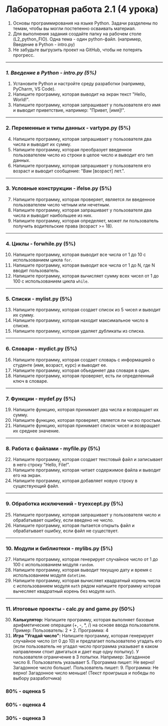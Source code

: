 # **Лабораторная работа 2.1 (4 урока)**
1. Основы программирования на языке Python. Задачи разделены по темам, чтобы вы могли постепенно осваивать материал.
2. Для выполнения задания создайте папку на рабочем столе (L2_python_FIO). Одна тема - один python-файл. (например, Введение в Python - intro.py)
3. Не забудьте выгрузить проект на GitHub, чтобы не потерять прогресс.
---

### **1. Введение в Python - intro.py* (5%)*
1. Установите Python и настройте среду разработки (например, PyCharm, VS Code).
2. Напишите программу, которая выводит на экран текст "Hello, World!".
3. Напишите программу, которая запрашивает у пользователя его имя и выводит приветствие, например: "Привет, [имя]!".

---

### **2. Переменные и типы данных - vartype.py (5%)**
4. Напишите программу, которая запрашивает у пользователя два числа и выводит их сумму.
5. Напишите программу, которая преобразует введенное пользователем число из строки в целое число и выводит его тип данных.
6. Напишите программу, которая запрашивает у пользователя его возраст и выводит сообщение: "Вам [возраст] лет.".

---

### **3. Условные конструкции - ifelse.py (5%)**
7. Напишите программу, которая проверяет, является ли введенное пользователем число четным или нечетным.
8. Напишите программу, которая запрашивает у пользователя два числа и выводит наибольшее из них.
9. Напишите программу, которая определяет, может ли пользователь получить водительские права (возраст >= 18).

---

### **4. Циклы - forwhile.py (5%)**
10. Напишите программу, которая выводит все числа от 1 до 10 с использованием цикла `for`.
11. Напишите программу, которая выводит все числа от 1 до N, где N вводит пользователь.
12. Напишите программу, которая вычисляет сумму всех чисел от 1 до 100 с использованием цикла `while`.

---

### **5. Списки - mylist.py (5%)**
13. Напишите программу, которая создает список из 5 чисел и выводит их сумму.
14. Напишите программу, которая находит максимальное число в списке.
15. Напишите программу, которая удаляет дубликаты из списка.

---

### **6. Словари - mydict.py (5%)**
16. Напишите программу, которая создает словарь с информацией о студенте (имя, возраст, курс) и выводит ее.
17. Напишите программу, которая объединяет два словаря в один.
18. Напишите программу, которая проверяет, есть ли определенный ключ в словаре.

---

### **7. Функции - mydef.py (5%)**
19. Напишите функцию, которая принимает два числа и возвращает их сумму.
20. Напишите функцию, которая проверяет, является ли число простым.
21. Напишите функцию, которая принимает список чисел и возвращает их среднее значение.

---

### **8. Работа с файлами - myfile.py (5%)**
22. Напишите программу, которая создает текстовый файл и записывает в него строку "Hello, File!".
23. Напишите программу, которая читает содержимое файла и выводит его на экран.
24. Напишите программу, которая добавляет новую строку в существующий файл.

---

### **9. Обработка исключений - tryexcept.py (5%)**
25. Напишите программу, которая запрашивает у пользователя число и обрабатывает ошибку, если введено не число.
26. Напишите программу, которая пытается открыть файл и обрабатывает ошибку, если файл не существует.

---

### **10. Модули и библиотеки - mylibs.py (5%)**
27. Напишите программу, которая генерирует случайное число от 1 до 100 с использованием модуля `random`.
28. Напишите программу, которая выводит текущую дату и время с использованием модуля `datetime`.
29. Напишите программу, которая вычисляет квадратный корень числа с использованием модуля `math` рядом напишите программу которая вычесляет квадратный корень без модуля `math`.

---

### **11. Итоговые проекты - calc.py and game.py (50%)**
30. **Калькулятор:** Напишите программу, которая выполняет базовые арифметические операции (+, -, *, /) на основе ввода пользователя. Пример: Пользователь: 2 + 2. Программа: 4
31. **Игра "Угадай число":** Напишите программу, которая генерирует случайное число (от 0 до 10) и предлагает пользователю угадать его (если пользователь не угадал число программа указывает в каком направлении стоит двигаться и дает еще одну попытку). У пользователя ограничение в 3 попытки. Например: Загаданное число 8. Пользователь указывает 5. Программа пишет: Не верно! Загадонное число больше!. Пользователь пишет: 9. Программа: Не верно! Загадонное число меньше! (Текст проигрыша и победы по выбору разработчика)

### 80% - оценка 5
### 60% - оценка 4
### 30% - оценка 3
